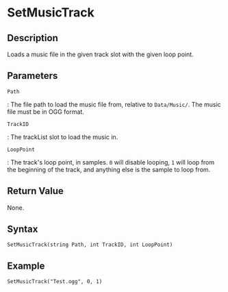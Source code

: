 # SetMusicTrack

## Description
Loads a music file in the given track slot with the given loop point.

## Parameters
`Path`

:   The file path to load the music file from, relative to `Data/Music/`. The music file must be in OGG format.

`TrackID`

:   The trackList slot to load the music in.

`LoopPoint`

:   The track's loop point, in samples. `0` will disable looping, `1` will loop from the beginning of the track, and anything else is the sample to loop from.

## Return Value
None.

## Syntax
```
SetMusicTrack(string Path, int TrackID, int LoopPoint)
```

## Example
```
SetMusicTrack("Test.ogg", 0, 1)
```